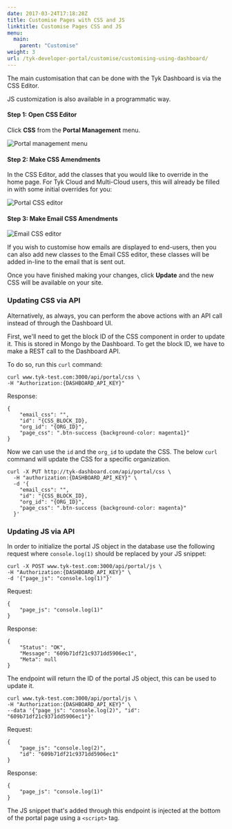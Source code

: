 ```yaml
---
date: 2017-03-24T17:18:28Z
title: Customise Pages with CSS and JS
linktitle: Customise Pages CSS and JS
menu:
  main:
    parent: "Customise"
weight: 3 
url: /tyk-developer-portal/customise/customising-using-dashboard/
---
```


The main customisation that can be done with the Tyk Dashboard is via the CSS Editor.

JS customization is also available in a programmatic way.

#### Step 1: Open CSS Editor

Click **CSS** from the **Portal Management** menu.

![Portal management menu][1]

#### Step 2: Make CSS Amendments

In the CSS Editor, add the classes that you would like to override in the home page. For Tyk Cloud and Multi-Cloud users, this will already be filled in with some initial overrides for you:

![Portal CSS editor][2]

#### Step 3: Make Email CSS Amendments

![Email CSS editor](/docs/img/dashboard/portal-management/portal_email_css.png)

If you wish to customise how emails are displayed to end-users, then you can also add new classes to the Email CSS editor, these classes will be added in-line to the email that is sent out.

Once you have finished making your changes, click **Update** and the new CSS will be available on your site.

### Updating CSS via API
Alternatively, as always, you can perform the above actions with an API call instead of through the Dashboard UI.

First, we'll need to get the block ID of the CSS component in order to update it.  This is stored in Mongo by the Dashboard.
To get the block ID, we have to make a REST call to the Dashboard API.  

To do so, run this `curl` command:

```{.copyWrapper}
curl www.tyk-test.com:3000/api/portal/css \
-H "Authorization:{DASHBOARD_API_KEY}"
```
Response:
```{.copyWrapper}
{
    "email_css": "",
    "id": "{CSS_BLOCK_ID},
    "org_id": "{ORG_ID}",
    "page_css": ".btn-success {background-color: magenta1}"
}
```
Now we can use the `id` and the `org_id` to update the CSS.
The below `curl` command will update the CSS for a specific organization.

```{.copyWrapper}
curl -X PUT http://tyk-dashboard.com/api/portal/css \
  -H "authorization:{DASHBOARD_API_KEY}" \
  -d '{
    "email_css": "",
    "id": "{CSS_BLOCK_ID},
    "org_id": "{ORG_ID}",
    "page_css": ".btn-success {background-color: magenta}"
  }' 
```

 [1]: /docs/img/dashboard/portal-management/portal_man_css.png
 [2]: /docs/img/dashboard/portal-management/portal_site_css.png

 ### Updating JS via API

 In order to initialize the portal JS object in the database use the following request where `console.log(1)` should be replaced by your JS snippet:

 ```{.copyWrapper}
curl -X POST www.tyk-test.com:3000/api/portal/js \
-H "Authorization:{DASHBOARD_API_KEY}" \
-d '{"page_js": "console.log(1)"}'
```

Request:
```{.copyWrapper}
{
    "page_js": "console.log(1)"
}
```

Response:
```{.copyWrapper}
{
    "Status": "OK",
    "Message": "609b71df21c9371dd5906ec1",
    "Meta": null
}
```

The endpoint will return the ID of the portal JS object, this can be used to update it.

 ```{.copyWrapper}
curl www.tyk-test.com:3000/api/portal/js \
-H "Authorization:{DASHBOARD_API_KEY}" \
--data '{"page_js": "console.log(2)", "id": "609b71df21c9371dd5906ec1"}'
```

Request:
```{.copyWrapper}
{
    "page_js": "console.log(2)",
    "id": "609b71df21c9371dd5906ec1"
}
```

Response:
```{.copyWrapper}
{
    "page_js": "console.log(1)"
}
```

The JS snippet that's added through this endpoint is injected at the bottom of the portal page using a `<script>` tag.